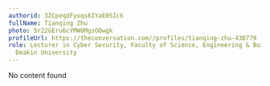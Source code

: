 ```yaml
---
authorid: 3ZCpeqdFyoqs6IYaE0SIck
fullName: Tianqing Zhu
photo: 5r22GEru6cYMW8MgsOOwgk
profileUrl: https://theconversation.com//profiles/tianqing-zhu-438779
role: Lecturer in Cyber Security, Faculty of Science, Engineering & Built Environment,
  Deakin University
---
```

No content found